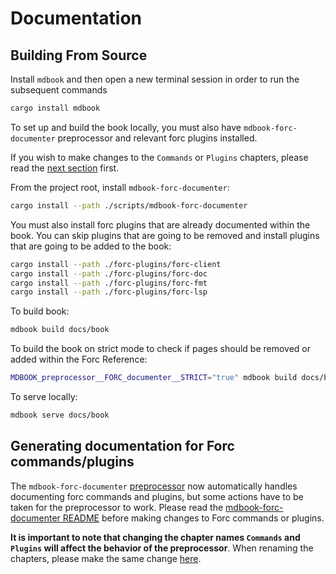 # Documentation

## Building From Source

Install `mdbook` and then open a new terminal session in order to run the subsequent commands

```sh
cargo install mdbook
```

To set up and build the book locally, you must also have `mdbook-forc-documenter` preprocessor and relevant forc plugins installed.

If you wish to make changes to the `Commands` or `Plugins` chapters, please read the [next section](#generating-documentation-for-forc-commandsplugins) first.

From the project root, install `mdbook-forc-documenter`:

```sh
cargo install --path ./scripts/mdbook-forc-documenter
```

You must also install forc plugins that are already documented within the book. You can skip plugins that are going to be removed and install plugins that are going to be added to the book:

```sh
cargo install --path ./forc-plugins/forc-client
cargo install --path ./forc-plugins/forc-doc
cargo install --path ./forc-plugins/forc-fmt
cargo install --path ./forc-plugins/forc-lsp
```

To build book:

```sh
mdbook build docs/book
```

To build the book on strict mode to check if pages should be removed or added within the Forc Reference:

```sh
MDBOOK_preprocessor__FORC_documenter__STRICT="true" mdbook build docs/book
```

To serve locally:

```sh
mdbook serve docs/book
```

## Generating documentation for Forc commands/plugins

The `mdbook-forc-documenter` [preprocessor](https://rust-lang.github.io/mdBook/for_developers/preprocessors.html) now automatically handles documenting forc commands and plugins, but some actions have to be taken for the preprocessor to work. Please read the [mdbook-forc-documenter README](../../scripts/mdbook-forc-documenter/README.md) before making changes to Forc commands or plugins.

**It is important to note that changing the chapter names `Commands` and `Plugins` will affect the behavior of the preprocessor**. When renaming the chapters, please make the same change [here](https://github.com/FuelLabs/sway/blob/a19681c2165402d289bc6bae7a46a580ef3be5b5/scripts/mdbook-forc-documenter/src/lib.rs#L45,L56).

